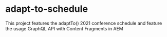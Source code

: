 # adapt-to-schedule
This project features the adaptTo() 2021 conference schedule and feature the usage GraphQL API with Content Fragments in AEM
